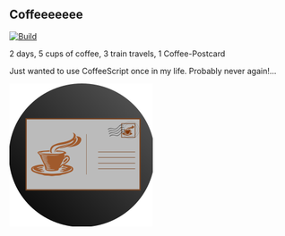 ## Coffeeeeeee

[![Build](https://github.com/tim0-12432/coffee-postcard/actions/workflows/build.yml/badge.svg)](https://github.com/tim0-12432/coffee-postcard/actions/workflows/build.yml)

2 days, 5 cups of coffee, 3 train travels, 1 Coffee-Postcard

Just wanted to use CoffeeScript once in my life.
Probably never again!...

![](src/resources/coffee-post-card.svg)

